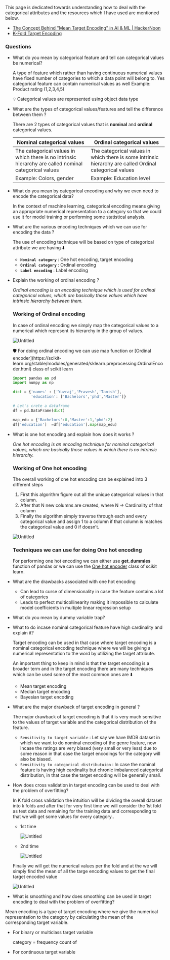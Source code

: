 This page is dedicated towards understanding how to deal with the categorical attributes and the resources which I have used are mentioned below.

- [The Concept Behind "Mean Target Encoding" in AI & ML | HackerNoon](https://hackernoon.com/the-concept-behind-mean-target-encoding-in-ai-and-ml)
- [K-Fold Target Encoding](https://medium.com/@pouryaayria/k-fold-target-encoding-dfe9a594874b)
    

### Questions

- What do you mean by categorical feature and tell can categorical values be numerical?
    
    A type of feature which rather than having continuous numerical values have fixed number of categories to which a data point will belong to. Yes categorical feature can contain numerical values as well Example: Product rating (1,2,3,4,5)
    
    <aside> 💡 Categorical values are represented using object data type
    
    </aside>
    
- What are the types of categorical values/features and tell the difference between them ?
    
    There are 2 types of categorical values that is **nominal** and **ordinal** categorical values.
    
    |Nominal categorical values|Ordinal categorical values|
    |---|---|
    |The categorical values in which there is no intrinsic hierarchy are called nominal categorical values|The categorical values in which there is some intrinsic hierarchy are called Ordinal categorical values|
    |Example: Colors, gender|Example: Education level|
    
- What do you mean by categorical encoding and why we even need to encode the categorical data?
    
    In the context of machine learning, categorical encoding means giving an appropriate numerical representation to a category so that we could use it for model training or performing some statistical analysis.
    
- What are the various encoding techniques which we can use for encoding the data ?
    
    The use of encoding technique will be based on type of categorical attribute we are having ⬇️
    
    - **`Nominal category`** : One hot encoding, target encoding
    - **`Ordinal category`** : Ordinal encoding
    - **`Label encoding`** : Label encoding
- Explain the working of ordinal encoding ?
    
    _Ordinal encoding is an encoding technique which is used for ordinal categorical values, which are basically those values which have intrinsic hierarchy between them._
    
    ### Working of Ordinal encoding
    
    In case of ordinal encoding we simply map the categorical values to a numerical which represent its hierarchy in the group of values.
    
    ![Untitled](https://s3-us-west-2.amazonaws.com/secure.notion-static.com/5082957f-3d6c-407c-8730-015df254b490/Untitled.png)
    
    <aside> 🛡️ For doing ordinal encoding we can use map function or [Ordinal encoder](https://scikit-learn.org/stable/modules/generated/sklearn.preprocessing.OrdinalEncoder.html) class of scikit learn
    
    </aside>
    
    ```python
    import pandas as pd
    import numpy as np
    
    dict = {'names' : ['Yuvraj','Pravesh','Tanish'],
            'education': ['Bachelors','phd','Master']}
    
    # Let's crete a dataframe
    df = pd.DataFrame(dict)
    
    map_edu = {'Bachelors':0,'Master':1,'phd':2}
    df['education']  =df['education'].map(map_edu)
    ```
    
- What is one hot encoding and explain how does it works ?
    
    _One hot encoding is an encoding technique for nominal categorical values, which are basically those values in which there is no intrinsic hierarchy._
    
    ### Working of One hot encoding
    
    The overall working of one hot encoding can be explained into 3 different steps
    
    1. First this algorithm figure out all the unique categorical values in that column.
    2. After that N new columns are created, where N → Cardinality of that column
    3. Finally the algorithm simply traverse through each and every categorical value and assign 1 to a column if that column is matches the categorical value and 0 if doesn’t.
    
    ![Untitled](https://s3-us-west-2.amazonaws.com/secure.notion-static.com/94eaebdf-14ed-4793-90d8-df6598374657/Untitled.png)
    
    ### Techniques we can use for doing One hot encoding
    
    For performing one hot encoding we can either use **get_dummies** function of pandas or we can use the [One hot encoder](https://scikit-learn.org/stable/modules/generated/sklearn.preprocessing.OneHotEncoder.html) class of scikit learn.
    
- What are the drawbacks associated with one hot encoding
    
    - Can lead to curse of dimensionality in case the feature contains a lot of categories
    - Leads to perfect multicollinearity making it impossible to calculate model coefficients in multiple linear regression setup
- What do you mean by dummy variable trap?
    
- What to do incase nominal categorical feature have high cardinality and explain it?
    
    Target encoding can be used in that case where target encoding is a nominal categorical encoding technique where we will be giving a numerical representation to the word by utilizing the target attribute.
    
    An important thing to keep in mind is that the target encoding is a broader term and in the target encoding there are many techniques which can be used some of the most common ones are ⬇️
    
    - Mean target encoding
    - Median target encoding
    - Bayesian target encoding
- What are the major drawback of target encoding in general ?
    
    The major drawback of target encoding is that it is very much sensitive to the values of target variable and the categorical distribution of the feature.
    
    - `Sensitivity to target variable` : Let say we have IMDB dataset in which we want to do nominal encoding of the genre feature, now incase the ratings are very biased (very small or very less) due to some reason in that case the target encodings for the category will also be biased.
    - `Sensitivity to categorical distributuion` : In case the nominal feature is having high cardinality but chronic imbalanced categorical distribution, in that case the target encoding will be generally small.
- How does cross validation in target encoding can be used to deal with the problem of overfitting?
    
    In K fold cross validation the intuition will be dividing the overall dataset into k folds and after that for very first time we will consider the 1st fold as test data and remaining for the training data and corresponding to that we will get some values for every category..
    
    - 1st time
        
        ![Untitled](https://prod-files-secure.s3.us-west-2.amazonaws.com/f18c412d-2627-4e64-9abf-1bc83d728162/774f5fe1-6b80-446a-9bda-9ebb05be8a6c/Untitled.png)
        
    - 2nd time
        
        ![Untitled](https://prod-files-secure.s3.us-west-2.amazonaws.com/f18c412d-2627-4e64-9abf-1bc83d728162/87e774a3-22c9-401e-baa3-665a7ce0e4ee/Untitled.png)
        
    
    Finally we will get the numerical values per the fold and at the we will simply find the mean of all the targe encoding values to get the final target encoded value
    
    ![Untitled](https://prod-files-secure.s3.us-west-2.amazonaws.com/f18c412d-2627-4e64-9abf-1bc83d728162/d71ab8e5-32cd-4725-bc5e-46b0bdca38b5/Untitled.png)
    
- What is smoothing and how does smoothing can be used in target encoding to deal with the problem of overfitting?
    

Mean encoding is a type of target encoding where we give the numerical representation to the category by calculating the mean of the corresponding target variable.

- For binary or multiclass target variable
    
    category = frequency count of
    
- For continuous target variable
